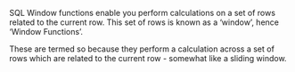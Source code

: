 SQL Window functions enable you perform calculations on a set of rows related to the current row. This set of rows is known as a ‘window’, hence ‘Window Functions’.

These are termed so because they perform a calculation across a set of rows which are related to the current row - somewhat like a sliding window.
